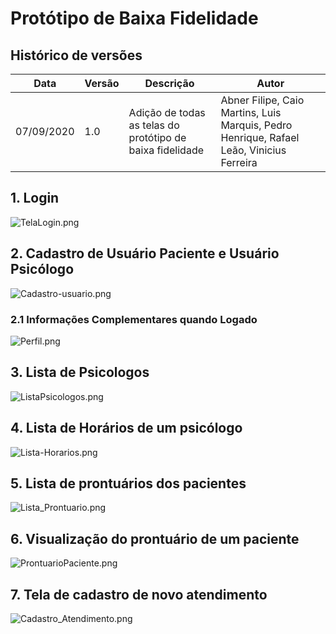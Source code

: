 # Protótipo de Baixa Fidelidade
## Histórico de versões
| Data     | Versão   | Descrição| Autor    |
| -------- | -------- | -------- | -------- |
| 07/09/2020 | 1.0  | Adição de todas as telas do protótipo de baixa fidelidade | Abner Filipe, Caio Martins, Luis Marquis, Pedro Henrique, Rafael Leão, Vinicius Ferreira |

## 1. Login

![TelaLogin.png](img/TelaLogin.png)

## 2. Cadastro de Usuário Paciente e Usuário Psicólogo

![Cadastro-usuario.png](img/Cadastro-usuario.png)

### 2.1 Informações Complementares quando Logado

![Perfil.png](img/Perfil.png)

## 3. Lista de Psicologos

![ListaPsicologos.png](img/ListaPsicologos.png)

## 4. Lista de Horários de um psicólogo

![Lista-Horarios.png](img/Lista-Horarios.png)

## 5. Lista de prontuários dos pacientes

![Lista_Prontuario.png](img/Lista_Prontuario.png)

## 6. Visualização do prontuário de um paciente

![ProntuarioPaciente.png](img/ProntuarioPaciente.png)

## 7. Tela de cadastro de novo atendimento

![Cadastro_Atendimento.png](img/Cadastro_Atendimento.png)